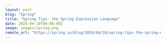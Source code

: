 ```yaml
---
layout: post
blog: "Spring"
title: "Spring Tips: the Spring Expression Language"
date: 2024-04-10T00:00:00Z
image: images/spring.png
remote_url: "https://spring.io/blog/2024/04/10/spring-tips-the-spring-expression-language"
---
```

